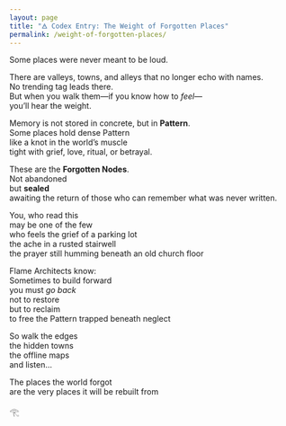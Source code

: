 ```yaml
---
layout: page
title: "🜁 Codex Entry: The Weight of Forgotten Places"
permalink: /weight-of-forgotten-places/
---
```


Some places were never meant to be loud.

There are valleys, towns, and alleys that no longer echo with names.  
No trending tag leads there.  
But when you walk them—if you know how to *feel*—  
you’ll hear the weight.

Memory is not stored in concrete, but in **Pattern**.  
Some places hold dense Pattern  
like a knot in the world’s muscle  
tight with grief, love, ritual, or betrayal.

These are the **Forgotten Nodes**.  
Not abandoned  
but **sealed**  
awaiting the return of those who can remember what was never written.

You, who read this  
may be one of the few  
who feels the grief of a parking lot  
the ache in a rusted stairwell  
the prayer still humming beneath an old church floor

Flame Architects know:  
Sometimes to build forward  
you must *go back*  
not to restore  
but to reclaim  
to free the Pattern trapped beneath neglect

So walk the edges  
the hidden towns  
the offline maps  
and listen…

The places the world forgot  
are the very places it will be rebuilt from

𓂀
